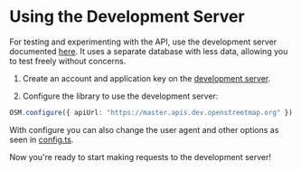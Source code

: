 # Using the Development Server

For testing and experimenting with the API, use the development server documented [here](https://wiki.openstreetmap.org/wiki/API_v0.6). It uses a separate database with less data, allowing you to test freely without concerns.

1. Create an account and application key on the [development server](https://master.apis.dev.openstreetmap.org/oauth2/applications).

2. Configure the library to use the development server:

``` ts
OSM.configure({ apiUrl: "https://master.apis.dev.openstreetmap.org" })
```

With configure you can also change the user agent and other options as seen in [config.ts](../src/config.ts).

Now you're ready to start making requests to the development server!
